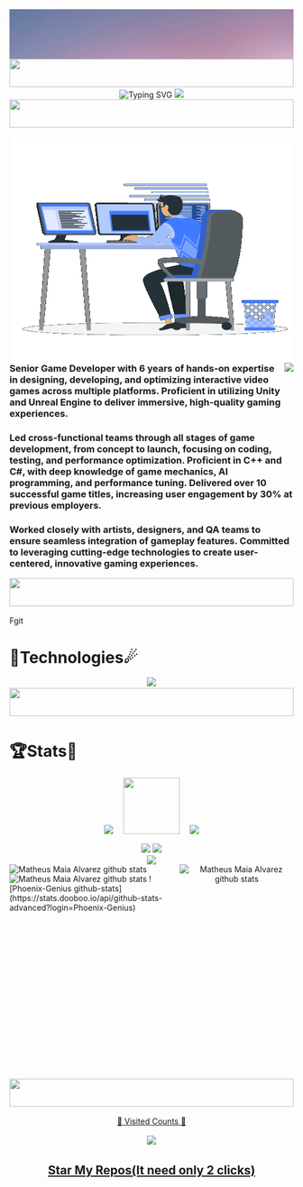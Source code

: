 <!DOCTYPE html>
<html>
<body>
    <div style="display: flex; justify-content: center;">
        <img align="center" src="./assets/Welcome.gif" />
    </div>
    <div>
        <img width="100%" height="50" src="https://i.imgur.com/dBaSKWF.gif" />
        <div align="center">
            <a>
                <img src="https://readme-typing-svg.demolab.com?font=&size=30&duration=3000&pause=1500&color=0CF7D9&center=true&vCenter=true&width=435&lines=%3C%2FTALENTED+DEVELOPER%2F%3E;%3C%2FContact+Me+Here+--%3E+" alt="Typing SVG" />
            </a>
            <a href="mailto:aaron_dukes_sw@proton.me">
                <img src='https://img.icons8.com/fluency/344/gmail-new.png' height="50">
            </a>
            <img width="100%" height="50" src="https://i.imgur.com/dBaSKWF.gif" />
        </div>
    </div>
    <p>
        <img align="right" style="width:500px; height:400px;" 
        src="./assets/Right_Side.gif" />
        <img align="right"
        src="https://readme-typing-svg.herokuapp.com/?lines=Sincere%20and%20%20Reliable%20Game%20Web%20Developer;6+%2B%20years%20of%20hands-on%20experience;Perfect%20Client-Oriented%20Guy&center=true&width=500&height=45" />
        <h3 align="left">Senior Game Developer with 6 years of hands-on expertise in designing, developing, and optimizing interactive video games across multiple platforms. Proficient in utilizing Unity and Unreal Engine to deliver immersive, high-quality gaming experiences. </h3>
        <h3 align="left">Led cross-functional teams through all stages of game development, from concept to launch, focusing on coding, testing, and performance optimization. Proficient in C++ and C#, with deep knowledge of game mechanics, AI programming, and performance tuning. Delivered over 10 successful game titles, increasing user engagement by 30% at previous employers. </h3>
        <h3 align="left">Worked closely with artists, designers, and QA teams to ensure seamless integration of gameplay features. 
Committed to leveraging cutting-edge technologies to create user-centered, innovative gaming experiences.</h3>
        <img width="100%" height="50" src="https://i.imgur.com/dBaSKWF.gif" />
    </p>
    <p>Fgit
        <h1>🌠Technologies☄</h1>
        <div align="center">
            <img src="https://skillicons.dev/icons?i=unity,unreal,aws,anaconda,blender,c,cs,cpp,cmake,discord,dotnet,git,linkedin,lua,opencv,tensorflow,threejs,ubuntu,windows&perline=13"/>
        </div>
        <img width="100%" height="50" src="https://i.imgur.com/dBaSKWF.gif" />
    </p>
    <h1>🏆Stats🏅</h1>
    <p align="center">
        <img width="150" src="https://cdn.jsdelivr.net/gh/sun0225SUN/sun0225SUN/assets/images/left.png" />&emsp;
        <img src="https://media.tenor.com/0ENB5HuTH0gAAAAi/trophy-beker.gif" width="100px" height="100px">&emsp;
        <img width="150" src="https://cdn.jsdelivr.net/gh/sun0225SUN/sun0225SUN/assets/images/right.png" /> 
    </p>
    <div align="center">
        <div align="center">
            <div align="center">
                <img src="https://github-profile-trophy.vercel.app/?username=ken-b4u&theme=matrix&no-bg=true&no-frame=true&column=2&title=LongTimeUser,AncientUser" />
                <img src="https://github-profile-trophy.vercel.app/?username=Phoenix-Genius&theme=matrix&no-bg=true&no-frame=true&column=3&title=MultiLanguage,Followers,Organizations" />
            </div>
            <img align="center" src="https://github-profile-trophy.vercel.app/?username=Phoenix-Genius&theme=matrix&no-bg=true&no-frame=true&row=1&column=6&title=Commits,PullRequest,Repositories,Issues,Stars,Reviews" />
        </div>
        <div align="center">  
            <img  align="right" height="380px" width="40%" src="https://github-readme-stats.vercel.app/api/top-langs/?username=Phoenix-Genius&langs_count=20&layout=compact&exclude_repo=AI-Image-Caption-Bot,School-Donation-Analysis,AI-Music-Generation,homemade-machine-learning&hide_border=true&theme=github_dark&PAT_1" alt="Matheus Maia Alvarez github stats" />
            <div align="left">
                <img height="195px" width="55%" src="https://github-readme-stats.vercel.app/api?username=Phoenix-Genius&title_color=00bfbf&icon_color=00bfbf&text_color=c9d1d9&bg_color=0d1117&hide_border=true&PAT_1" alt="Matheus Maia Alvarez github stats" /> 
                <img height="195px" width="55%" src="https://github-readme-streak-stats.herokuapp.com/?user=Phoenix-Genius&theme=github_dark&hide_border=true&PAT_1" alt="Matheus Maia Alvarez github stats" />
                 ![Phoenix-Genius github-stats](https://stats.dooboo.io/api/github-stats-advanced?login=Phoenix-Genius)
            </div>
             <img width="100%" height="50" src="https://i.imgur.com/dBaSKWF.gif" />
        </div>
        <div>
<!--             <img src="https://user-images.githubusercontent.com/120355368/259693892-0f6f2fb1-82ff-4024-812a-c62a33a887f9.gif" align="center"> -->
            <a target="blank" href="https://profile-counter.glitch.me/devgruu/count.svg">
                <p align="center">💖 Visited Counts 💖<br><br> <img
                        src="https://profile-counter.glitch.me/DevGenius311/count.svg" />
                </p>
            </a>
        </div>
        <div>
            <h2 align="center">
                <a href="https://github.com/Phoenix-Genius?tab=repositories">Star My Repos(It need only 2 clicks)</a>
            </h2>
        </div>
    </div>
</body>
</html>
